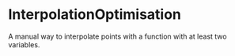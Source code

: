 # InterpolationOptimisation
A manual way to interpolate points with a function with at least two variables.

